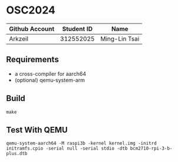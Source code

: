 # OSC2024

| Github Account | Student ID | Name          |
|----------------|------------|---------------|
| Arkzeil        | 312552025  | Ming-Lin Tsai |

## Requirements

* a cross-compiler for aarch64
* (optional) qemu-system-arm

## Build 

```
make
```

## Test With QEMU

```
qemu-system-aarch64 -M raspi3b -kernel kernel.img -initrd initramfs.cpio -serial null -serial stdio -dtb bcm2710-rpi-3-b-plus.dtb
```